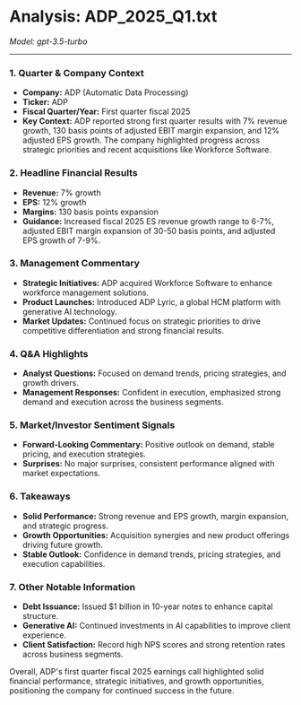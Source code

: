 # Analysis: ADP_2025_Q1.txt

*Model: gpt-3.5-turbo*

---

### 1. Quarter & Company Context
- **Company:** ADP (Automatic Data Processing)
- **Ticker:** ADP
- **Fiscal Quarter/Year:** First quarter fiscal 2025
- **Key Context:** ADP reported strong first quarter results with 7% revenue growth, 130 basis points of adjusted EBIT margin expansion, and 12% adjusted EPS growth. The company highlighted progress across strategic priorities and recent acquisitions like Workforce Software.

### 2. Headline Financial Results
- **Revenue:** 7% growth
- **EPS:** 12% growth
- **Margins:** 130 basis points expansion
- **Guidance:** Increased fiscal 2025 ES revenue growth range to 6-7%, adjusted EBIT margin expansion of 30-50 basis points, and adjusted EPS growth of 7-9%.

### 3. Management Commentary
- **Strategic Initiatives:** ADP acquired Workforce Software to enhance workforce management solutions.
- **Product Launches:** Introduced ADP Lyric, a global HCM platform with generative AI technology.
- **Market Updates:** Continued focus on strategic priorities to drive competitive differentiation and strong financial results.

### 4. Q&A Highlights
- **Analyst Questions:** Focused on demand trends, pricing strategies, and growth drivers.
- **Management Responses:** Confident in execution, emphasized strong demand and execution across the business segments.

### 5. Market/Investor Sentiment Signals
- **Forward-Looking Commentary:** Positive outlook on demand, stable pricing, and execution strategies.
- **Surprises:** No major surprises, consistent performance aligned with market expectations.

### 6. Takeaways
- **Solid Performance:** Strong revenue and EPS growth, margin expansion, and strategic progress.
- **Growth Opportunities:** Acquisition synergies and new product offerings driving future growth.
- **Stable Outlook:** Confidence in demand trends, pricing strategies, and execution capabilities.

### 7. Other Notable Information
- **Debt Issuance:** Issued $1 billion in 10-year notes to enhance capital structure.
- **Generative AI:** Continued investments in AI capabilities to improve client experience.
- **Client Satisfaction:** Record high NPS scores and strong retention rates across business segments.

Overall, ADP's first quarter fiscal 2025 earnings call highlighted solid financial performance, strategic initiatives, and growth opportunities, positioning the company for continued success in the future.